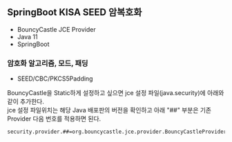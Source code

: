 ## SpringBoot KISA SEED 암복호화
- BouncyCastle JCE Provider 
- Java 11
- SpringBoot 

### 암호화 알고리즘, 모드, 패딩
- SEED/CBC/PKCS5Padding


BouncyCastle을 Static하게 설정하고 싶으면 jce 설정 파일(java.security)에 아래와 같이 추가한다.  
jce 설정 파일위치는 해당 Java 배포판의 버전을 확인하고 아래  "##" 부분은 기존 Provider 다음 번호를 적용하면 된다.

```shell
security.provider.##=org.bouncycastle.jce.provider.BouncyCastleProvider
```



